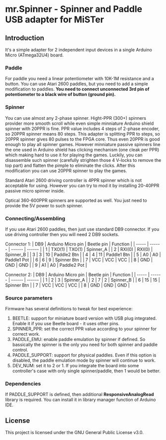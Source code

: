 # mr.Spinner - Spinner and Paddle USB adapter for MiSTer

## Introduction
It's a simple adapter for 2 independent input devices in a single Arduino Micro (ATmega32U4) board.

### Paddle
For paddle you need a linear potentiometer with 10K-1M resistance and a button. You can use Atari 2600 paddles, but you need to add a simple modification to paddles. **You need to connect unconnected 3rd pin of potentiometer to a black wire of button (ground pin).**

### Spinner
You can use almost any 2-phase spinner. Hight-PPR (300+) spinners provider more smooth scroll while even simple minniature Arduino shield spinner with 20PPR is fine. PPR value includes 4 steps of 2-phase encoder, so 20PPR spinner means 80 steps. This adapter is splitting PPR to steps, so 20PPR spinner gives 80 pulses to the FPGA core. Thus even 20PPR is good enough to play all spinner games. However minniature passive spinners line the one used in Arduino shield has clicking mechanism (one cleak per PPR) which making hard to use it for playing the games. Luckily, you can disassemble such spinner (carefully strighten those 4 V-locks to remove the top part) and flatten the pimple to eliminate the clicks. After this modification you can use 20PPR spinner to play the games.

Standard Atari 2600 driving controller is 4PPR spinner which is not acceptable for using. However you can try to mod it by installing 20-40PPR passive micro spinner inside.

Optical 360-600PPR spinners are supported as well. You just need to provide the 5V power to such spinner.

### Connecting/Assembling
If you use Atari 2600 paddles, then just use standard DB9 connector. If you use driving controller then you will need 2 DB9 sockets.

Connector 1:
| DB9 | Arduino Micro pin | Beetle pin | Function |
| ----- | ------ | ------ | ------ |
| 1 | TXO(1) | TXO(1) | Spinner_A   |
| 2 | RXI(0) | RXI(0) | Spinner_B   |
| 3 | 3      | 10     | Paddle2 Btn |
| 4 | 4      | 11     | Paddle1 Btn |
| 5 | A0     | A0     | Paddle1 Pot |
| 6 | 6      | 9      | Spinner Btn |
| 7 | VCC    | VCC    | VCC         |
| 8 | GND    | GND    | GND         |
| 9 | A1     | A0     | Paddle2 Pot |

Connector 2:
| DB9 | Arduino Micro pin | Beetle pin | Function |
| ----- | ------ | ------ | ------ |
| 1 | 2   | 3   | Spinner_A   |
| 2 | 7   | 2   | Spinner_B   |
| 6 | 15  | 15  | Spinner Btn |
| 7 | VCC | VCC | VCC         |
| 8 | GND | GND | GND         |

### Source parameters
Firmware has several definitions to tweak for best experience:

1. BEETLE: support for miniature board version with USB plug integrated. Enable it if you use Beetle board - it uses other pins.
2. SPINNER_PPR: set the correct PPR value according to your spinner for correct work.
3. PADDLE_EMU: enable paddle emulation by spinner if defined. So bassically the spinner is the only you need for both spinner and paddle control.
4. PADDLE_SUPPORT: support for physical paddles. Even if this option is disabled, the paddle emulation mode by spinner will continue to work.
5. DEV_NUM: set it to 2 or 1. If you integrate the board into some controller's case with only single spinner/paddle, then 1 would be better.

### Dependencies
If PADDLE_SUPPORT is defined, then additional **ResponsiveAnalogRead** library is required. You can install it in library manager function of Arduino IDE.

## License
This project is licensed under the GNU General Public License v3.0.
